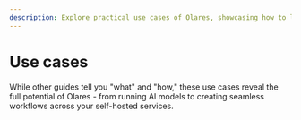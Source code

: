 ```yaml
---
description: Explore practical use cases of Olares, showcasing how to leverage its features for AI workflows, creative tools, and self-hosted applications. Unlock the full potential of Olares in your environment.
---
```

# Use cases
While other guides tell you "what" and "how," these use cases reveal the full potential of Olares - from running AI models to creating seamless workflows across your self-hosted services.

<FilterableList :items="[
  { title: 'Stable Diffusion', link: './stable-diffusion.html', tags: ['AI'] },
  { title: 'ComfyUI', link: './comfyui.html', tags: ['AI'] },
  { title: 'Open WebUI', link: './openwebui.html', tags: ['AI'] },
  { title: 'Perplexica', link: './perplexica.html', tags: ['AI']},
  { title: 'Dify', link: './dify.html', tags: ['AI']},
  { title: 'Hubble', link: 'https://blog.olares.com/running-farcaster-hubble-on-your-home-cloud/', tags: ['Social Network']},
  { title: 'Ollama', link: './ollama.html', tags: ['AI']},
]" 
/>